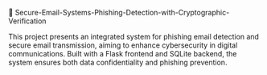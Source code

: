 🔐 Secure-Email-Systems-Phishing-Detection-with-Cryptographic-Verification

This project presents an integrated system for phishing email detection and secure email transmission, aiming to enhance cybersecurity in digital communications. Built with a Flask frontend and SQLite backend, the system ensures both data confidentiality and phishing prevention.

